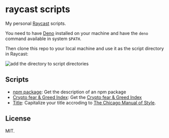# raycast scripts

My personal [Raycast](https://www.raycast.com/) scripts.

You need to have [Deno](https://deno.land/) installed on your machine and have the `deno` command available in system `$PATH`.

Then clone this repo to your local machine and use it as the script directory in Raycast:

![add the directory to script directories](https://i.loli.net/2021/10/08/YuCZQGFkOaB8Kmx.jpg)

## Scripts

- [npm package](./npm-package.ts): Get the description of an npm package
- [Crypto fear & Greed Index](./crypto-fear-greed-index.ts): Get the [Crypto fear & Greed Index](https://alternative.me/crypto/fear-and-greed-index/)
- [Title](./title.ts): Capitalize your title accroding to [The Chicago Manual of Style](http://www.chicagomanualofstyle.org/).

## License

MIT.
